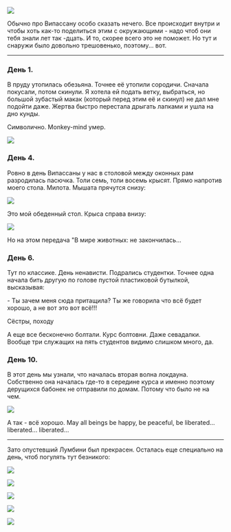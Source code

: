 [category]: <> (Travel, Nepal)
[date]: <> (2021/05/13)
[title]: <> (Ну чё, как прошла Випассана?)

![](https://bafybeihxeufsru4fqqxsv6dvsxvgdkpzr2wmpcekib3ls2t7ep2zknizba.ipfs.flk-ipfs.xyz/1.jpeg)

Обычно про Випассану особо сказать нечего. Все происходит внутри и чтобы хоть как-то поделиться этим с окружающими - надо чтоб они тебя знали лет так -дцать. И то, скорее всего это не поможет. Но тут и снаружи было довольно трешовенько, поэтому... вот.

***

### День 1.
В пруду утопилась обезьяна. Точнее её утопили сородичи. Сначала покусали, потом скинули. Я хотела ей подать ветку, выбраться, но большой зубастый макак (который перед этим её и скинул) не дал мне подойти даже. Жертва быстро перестала дрыгать лапками и ушла на дно кунды.

Символично. Monkey-mind умер.

![](https://bafybeihxeufsru4fqqxsv6dvsxvgdkpzr2wmpcekib3ls2t7ep2zknizba.ipfs.flk-ipfs.xyz/2.jpeg)

### День 4.

Ровно в день Випассаны у нас в столовой между оконных рам разродилась пасючка. Толи семь, толи восемь крысят. Прямо напротив моего стола. Милота. Мышата прячутся снизу: 

![](https://bafybeihxeufsru4fqqxsv6dvsxvgdkpzr2wmpcekib3ls2t7ep2zknizba.ipfs.flk-ipfs.xyz/3.jpeg)

Это мой обеденный стол. Крыса справа внизу:

![](https://bafybeihxeufsru4fqqxsv6dvsxvgdkpzr2wmpcekib3ls2t7ep2zknizba.ipfs.flk-ipfs.xyz/4.jpeg)

Но на этом передача "В мире животных: не закончилась...

### День 6.

Тут по классике. День ненависти. Подрались студентки. Точнее одна начала бить другую по голове пустой пластиковой бутылкой, высказывая:

\- Ты зачем меня сюда притащила? Ты же говорила что всё будет хорошо, а не вот это вот всё!!!

Сёстры, походу

А еще все бесконечно болтали. Курс болтовни. Даже севадалки. Вообще три служащих на пять студентов видимо слишком много, да.

### День 10.

В этот день мы узнали, что началась вторая волна локдауна. Собственно она началась где-то в середине курса и именно поэтому дерущихся бабонек не отправили по домам. Потому что было не на чем.

![](https://bafybeihxeufsru4fqqxsv6dvsxvgdkpzr2wmpcekib3ls2t7ep2zknizba.ipfs.flk-ipfs.xyz/5.jpeg)

А так - всё хорошо.
May all beings be happy, be peaceful, be liberated... liberated... liberated...

***

Зато опустевший Лумбини был прекрасен. Осталась еще специально на день, чтоб погулять тут безникого:

![](https://bafybeihxeufsru4fqqxsv6dvsxvgdkpzr2wmpcekib3ls2t7ep2zknizba.ipfs.flk-ipfs.xyz/6.jpeg)

![](https://bafybeihxeufsru4fqqxsv6dvsxvgdkpzr2wmpcekib3ls2t7ep2zknizba.ipfs.flk-ipfs.xyz/7.jpeg)

![](https://bafybeihxeufsru4fqqxsv6dvsxvgdkpzr2wmpcekib3ls2t7ep2zknizba.ipfs.flk-ipfs.xyz/8.jpeg)

![](https://bafybeihxeufsru4fqqxsv6dvsxvgdkpzr2wmpcekib3ls2t7ep2zknizba.ipfs.flk-ipfs.xyz/9.jpeg)

![](https://bafybeihxeufsru4fqqxsv6dvsxvgdkpzr2wmpcekib3ls2t7ep2zknizba.ipfs.flk-ipfs.xyz/10.jpeg)
